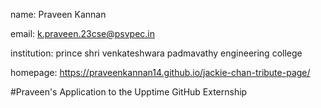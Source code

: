 name: Praveen Kannan

email: k.praveen.23cse@psvpec.in

institution: prince shri venkateshwara padmavathy engineering college

homepage: https://praveenkannan14.github.io/jackie-chan-tribute-page/


#Praveen's Application to the Upptime GitHub Externship
